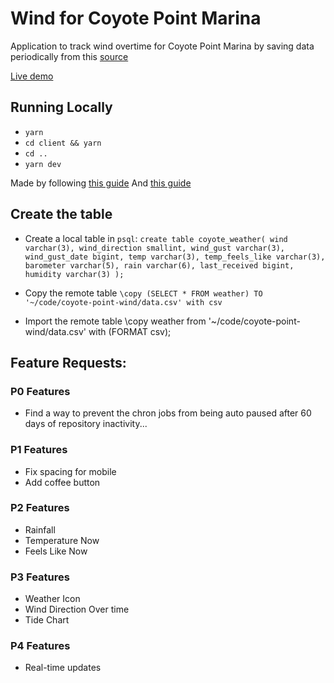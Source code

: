 # Wind for Coyote Point Marina
Application to track wind overtime for Coyote Point Marina by saving data periodically from this [source](https://parks.smcgov.org/weather-coyote-point-marina)

[Live demo](http://coyote-point.asametrical.com/)

## Running Locally
- `yarn`
- `cd client && yarn`
- `cd ..`
- `yarn dev`

Made by following [this guide](https://www.freecodecamp.org/news/how-to-make-create-react-app-work-with-a-node-backend-api-7c5c48acb1b0/)
And [this guide](https://blog.logrocket.com/nodejs-expressjs-postgresql-crud-rest-api-example/)

## Create the table
- Create a local table in `psql`:
`create table coyote_weather(
  wind varchar(3),
  wind_direction smallint,
  wind_gust varchar(3),
  wind_gust_date bigint,
  temp varchar(3),
  temp_feels_like varchar(3),
  barometer varchar(5),
  rain varchar(6),
  last_received bigint,
  humidity varchar(3)
);`

- Copy the remote table
`\copy (SELECT * FROM weather) TO '~/code/coyote-point-wind/data.csv' with csv`

- Import the remote table
\copy weather from '~/code/coyote-point-wind/data.csv' with (FORMAT csv);

## Feature Requests:

### P0 Features
- Find a way to prevent the chron jobs from being auto paused after 60 days of repository inactivity...

### P1 Features
- Fix spacing for mobile
- Add coffee button

### P2 Features
- Rainfall
- Temperature Now
- Feels Like Now

### P3 Features
- Weather Icon
- Wind Direction Over time
- Tide Chart

### P4 Features
- Real-time updates

